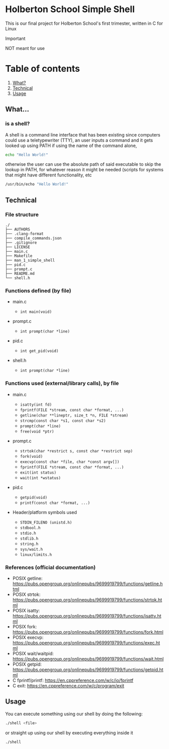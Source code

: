 # Holberton School Simple Shell

This is our final project for Holberton School's first trimester, written in C for Linux

> [!IMPORTANT]
> NOT meant for use

# Table of contents

1. [What?](#What?)
2. [Technical](#Technical)
4. [Usage](#Usage)


## What...

### is a shell?

A shell is a command line interface that has been existing since computers could use a teletypewriter (TTY), an user inputs a command and it gets looked up using PATH if using the name of the command alone,
```bash
echo "Hello World!"
```
otherwise the user can use the absolute path of said executable to skip the lookup in PATH, for whatever reason it might be needed (scripts for systems that might have different functionality, etc
```bash
/usr/bin/echo "Hello World!"
```

## Technical

### File structure

```
./
├── AUTHORS
├── .clang-format
├── compile_commands.json
├── .gitignore
├── LICENSE
├── main.c
├── Makefile
├── man_1_simple_shell
├── pid.c
├── prompt.c
├── README.md
└── shell.h
```

### Functions defined (by file)

- main.c
  - `int main(void)`

- prompt.c
  - `int prompt(char *line)`

- pid.c
  - `int get_pid(void)`

- shell.h
  - `int prompt(char *line)`

### Functions used (external/library calls), by file

- main.c
  - `isatty(int fd)`
  - `fprintf(FILE *stream, const char *format, ...)`
  - `getline(char **lineptr, size_t *n, FILE *stream)`
  - `strcmp(const char *s1, const char *s2)`
  - `prompt(char *line)`
  - `free(void *ptr)`

- prompt.c
  - `strtok(char *restrict s, const char *restrict sep)`
  - `fork(void)`
  - `execvp(const char *file, char *const argv[])`
  - `fprintf(FILE *stream, const char *format, ...)`
  - `exit(int status)`
  - `wait(int *wstatus)`

- pid.c
  - `getpid(void)`
  - `printf(const char *format, ...)`

- Header/platform symbols used
  - `STDIN_FILENO (unistd.h)`
  - `stdbool.h`
  - `stdio.h`
  - `stdlib.h`
  - `string.h`
  - `sys/wait.h`
  - `linux/limits.h`

### References (official documentation)

- POSIX getline: https://pubs.opengroup.org/onlinepubs/9699919799/functions/getline.html
- POSIX strtok: https://pubs.opengroup.org/onlinepubs/9699919799/functions/strtok.html
- POSIX isatty: https://pubs.opengroup.org/onlinepubs/9699919799/functions/isatty.html
- POSIX fork: https://pubs.opengroup.org/onlinepubs/9699919799/functions/fork.html
- POSIX execvp: https://pubs.opengroup.org/onlinepubs/9699919799/functions/exec.html
- POSIX wait/waitpid: https://pubs.opengroup.org/onlinepubs/9699919799/functions/wait.html
- POSIX getpid: https://pubs.opengroup.org/onlinepubs/9699919799/functions/getpid.html
- C fprintf/printf: https://en.cppreference.com/w/c/io/fprintf
- C exit: https://en.cppreference.com/w/c/program/exit


## Usage
You can execute something using our shell by doing the following:
```bash
./shell <file>
```
or straight up using our shell by executing everything inside it
```bash
./shell
```
